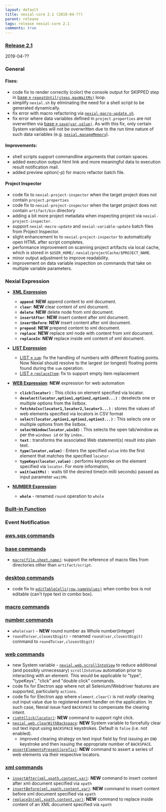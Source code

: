 ```yaml
---
layout: default
title: nexial-core 2.1 (2019-04-??)
parent: release
tags: release nexial-core 2.1
comments: true
---
```


### <a href="https://github.com/nexiality/nexial-core/releases/tag/nexial-core-2.1" class="external-link" target="_nexial_link">Release 2.1</a>
2019-04-??


### General
#### Fixes:
- code fix to render correctly (color) the console output for SKIPPED step in 
  [base &raquo; `repeatUntil(steps,maxWaitMs)`](../commands/base/repeatUntil(steps,maxWaitMs)) loop. 
- simplify `nexial.sh` by eliminating the need for a shell script to be generated dynamically.
- fix error with macro refactoring via [`nexial-macro-update.sh`](../userguide/BatchFiles#nexial-macro-updatecmd--nexial-macro-updatesh).
- fix error where data variables defined in `project.properties` are not overwritten via 
  [base &raquo; `save(var,value)`](../commands/base/save(var,value)). As with this fix, only certain System variables 
  will not be overwritten due to the run time nature of such data variables (e.g. 
  [`nexial.manageMemory`](../systemvars/index#nexial.manageMemory)).
 
#### Improvements:
- shell scripts support commandline arguments that contain spaces.
- added execution output html link and more meaningful data to execution result notification mail.
- added preview option(-p) for macro refactor batch file.

#### Project Inspector
- code fix to `nexial-project-inspector` when the target project does not contain `project.properties`
- code fix to `nexial-project-inspector` when the target project does not contain `artifact/bin` directory
- adding a bit more project metadata when inspecting project via `nexial-project-inspector`.
- support `nexial-macro-update` and `nexial-variable-update` batch files from Project Inspector.
- slight enhancement to to `nexial-project-inspector` to automatically open HTML after script completes.
- performance improvement on scanning project artifacts via local cache, which is stored in 
  `$USER_HOME/.nexial/projectCache/$PROJECT_NAME`.
- minor output adjustment to improve readability.
- improvement on data variable inspection on commands that take on multiple variable parameters.


### Nexial Expression
- **[XML Expression](../expressions/XMLexpression)**
  - **`append`**: **NEW** append content to xml document.
  - **`clear`**: **NEW** clear content of xml document.
  - **`delete`**: **NEW** delete node from xml document.
  - **`insertAfter`**: **NEW** insert content after xml document.
  - **`insertBefore`**: **NEW** insert content after xml document.
  - **`prepend`**: **NEW** prepend content to xml document.
  - **`replace`**: **NEW** replace xml node with content from xml document.
  - **`replaceIn`**: **NEW** replace inside xml content of xml document.

- **[LIST Expression](../expressions/LISTexpression)**
  - [LIST &raquo; `sum`](../expressions/LISTexpression#sum): fix the handling of numbers with different floating points. 
    Now Nexial should resolve to the largest (or longest) floating points found during the `sum` operation.
  - [LIST &raquo; `replaceItem`](../expressions/LISTexpression#replaceitemsearchforreplacewith): fix to support empty
    item replacement

- **[WEB Expression](../expressions/WEBexpression)**:    **NEW** expression for web automation<br>
  - **`click(locator)`** : This clicks on element specified via locator.    
  - **`deselect(locator,option1,option2,option3...)`** : deselects one or multiple options from the listbox.
  - **`fetchAsCsv(locator1,locator2,locator3...)`** :  stores the values of web elements specified via locators in CSV format
  - **`select(locator,option1,option2,option3...)`** : This selects one or multiple options from the listbox.
  - **`selectWindow(locator,winId)`** : This selects the open tab/window as per the `windows id` or by `index`.. 
  - **`text`** : transforms the associated Web statement(s) result into plain text.
  - **`type(locator,value)`** : Enters the specified `value` into the first element that matches the specified 
    `locator`. 
  - **`typeKeys(locator,value)`** : performs keystroke on the element specified via `locator`. For more information,
  - **`wait(waitMs)`** :  waits till the desired time(in milli seconds) passed as input parameter `waitMs`

- **[NUMBER Expression](../expressions/NUMBERexpression)**:
    - **`whole`** - renamed `round` operation to `whole`

### [Built-in Function](../functions)


### Event Notification


### [aws.sqs commands](../commands/aws.sqs)


### [base commands](../commands/base)
- [`macro(file,sheet,name)`](../commands/base/macro(file,sheet,name)): support the reference of macro files from
  directories other than `artifact/script`.


### [desktop commands](../commands/desktop)
- code fix to [`editTableCells(row,nameValues)`](../commands/desktop/editTableCells(row,nameValues)) when combo box 
  is not editable (can't type text in combo box).


### [macro commands](../commands/macro)


### [number commands](../commands/number)
- `whole(var)` - **NEW** round number as Whole number(Integer)
- `roundTo(var,closestDigit)` - renamed `round(var,closestDigit)` command to `roundTo(var,closestDigit)`


### [web commands](../commands/web)
- new System variable - [`nexial.web.scrollIntoView`](../systemvars/index#nexial.web.scrollIntoView) to reduce 
  additional (and possibly unnecessary) `scrollIntoView` automation prior to interacting with an element. This would be 
  applicable to "type", "typeKeys", "click" and "double click" commands.
- code fix for Electron app where not all Selenium/Webdriver features are supported, particularly `actions`.
- code fix for Electron app where `element.clear()` is not _really_ clearing out input value due to registered event 
  handler on the application. In such case, Nexial issue hard `BACKSPACE` to compensate the clearing intent.
- [`rightClick(locator)`](../commands/web/rightClick(locator)): **NEW** command to support right click.
- [`nexial.web.clearWithBackspace`](../systemvars/index#nexial.web.clearWithBackspace): **NEW** System variable to 
  forcefully clear out text input using `BACKSPACE` keystrokes. Default is `false` (i.e. not enabled).
  - improved clearing strategy on text input field by first issuing an `END` keystroke and then issuing the appropriate 
    number of `BACKSPACE`.
- [`assertElementsPresent(prefix)`](../commands/web/assertElementsPresent(prefix)): **NEW** command to assert a series
  of web elements via their respective locators.

### [xml commands](../commands/xml)
- [`insertAfter(xml,xpath,content,var)`](../commands/xml/insertAfter(xml,xpath,content,var)): **NEW** command to 
  insert content after xml document specified via `xpath`
- [`insertBefore(xml,xpath,content,var)`](../commands/xml/insertBefore(xml,xpath,content,var)): **NEW** command to 
  insert content before xml document specified via `xpath`
- [`replaceIn(xml,xpath,content,var)`](../commands/xml/replaceIn(xml,xpath,content,var)): **NEW** command to replace 
  inside content of an XML document specified via `xpath`
